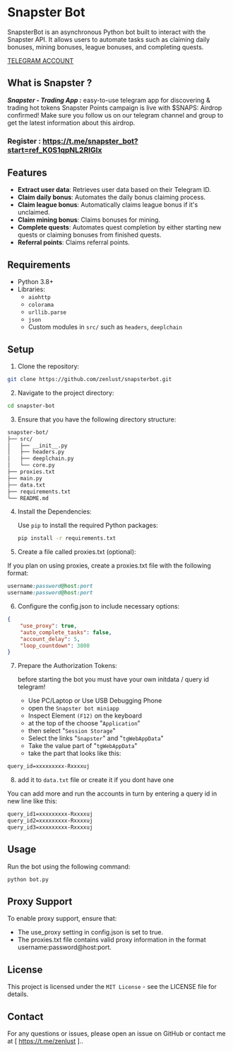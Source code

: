 # Snapster Bot

SnapsterBot is an asynchronous Python bot built to interact with the Snapster API. It allows users to automate tasks such as claiming daily bonuses, mining bonuses, league bonuses, and completing quests.

[TELEGRAM ACCOUNT](https://t.me/zenlust)

## What is Snapster ?
***Snapster - Trading App :*** easy-to-use telegram app for discovering & trading hot tokens Snapster Points campaign is live with $SNAPS: Airdrop confirmed! Make sure you follow us on our telegram channel and group to get the latest information about this airdrop.

### Register : https://t.me/snapster_bot?start=ref_K0S1qpNL2RIGlx

## Features

- **Extract user data**: Retrieves user data based on their Telegram ID.
- **Claim daily bonus**: Automates the daily bonus claiming process.
- **Claim league bonus**: Automatically claims league bonus if it's unclaimed.
- **Claim mining bonus**: Claims bonuses for mining.
- **Complete quests**: Automates quest completion by either starting new quests or claiming bonuses from finished quests.
- **Referral points**: Claims referral points.

## Requirements

- Python 3.8+
- Libraries:
  - `aiohttp`
  - `colorama`
  - `urllib.parse`
  - `json`
  - Custom modules in `src/` such as `headers`, `deeplchain`

## Setup
1. Clone the repository:

```bash
git clone https://github.com/zenlust/snapsterbot.git
```
2. Navigate to the project directory:

```bash
cd snapster-bot
```
3. Ensure that you have the following directory structure:

```bash
snapster-bot/
├── src/
│   ├── __init__.py
│   ├── headers.py
│   ├── deeplchain.py
│   └── core.py
├── proxies.txt
├── main.py
├── data.txt
├── requirements.txt
└── README.md
```

4. Install the Dependencies:

    Use `pip` to install the required Python packages:

    ```bash
    pip install -r requirements.txt
    ```

5. Create a file called proxies.txt (optional):

If you plan on using proxies, create a proxies.txt file with the following format:

```ruby
username:password@host:port
username:password@host:port
```

6. Configure the config.json to include necessary options:

```json
{
    "use_proxy": true,
    "auto_complete_tasks": false,
    "account_delay": 5,
    "loop_countdown": 3800
}
```  

7. Prepare the Authorization Tokens:

    before starting the bot you must have your own initdata / query id telegram! 

    - Use PC/Laptop or Use USB Debugging Phone
    - open the `Snapster bot miniapp`
    - Inspect Element `(F12)` on the keyboard
    - at the top of the choose "`Application`" 
    - then select "`Session Storage`" 
    - Select the links "`Snapster`" and "`tgWebAppData`"
    - Take the value part of "`tgWebAppData`"
    - take the part that looks like this: 

```txt 
query_id=xxxxxxxxx-Rxxxxuj
```
8. add it to `data.txt` file or create it if you dont have one

You can add more and run the accounts in turn by entering a query id in new line like this:
```txt
query_id1=xxxxxxxxx-Rxxxxuj
query_id2=xxxxxxxxx-Rxxxxuj
query_id3=xxxxxxxxx-Rxxxxuj
```

## Usage

Run the bot using the following command:

```bash
python bot.py
```

## Proxy Support
To enable proxy support, ensure that:

- The use_proxy setting in config.json is set to true.
- The proxies.txt file contains valid proxy information in the format username:password@host:port.


## License
This project is licensed under the `MIT License` - see the LICENSE file for details.

## Contact
For any questions or issues, please open an issue on GitHub or contact me at [ https://t.me/zenlust ]..
